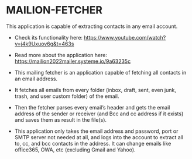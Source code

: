 # MAILION-FETCHER
This application is capable of extracting contacts in any email account. 

* Check its functionality here: https://www.youtube.com/watch?v=j4k9Uxuov6g&t=463s
* Read more about the application here: https://mailion2022mailer.systeme.io/9a63235c
 
* This mailing fetcher is an application capable of fetching all contacts in an email address.
* It fetches all emails from every folder (inbox, draft, sent, even junk, trash, and user custom folder) of the email.
* Then the fetcher parses every email’s header and gets the email address of the sender or receiver (and Bcc and cc address if it exists) and saves them as result in the file(s).
* This application only takes the email address and password, port or SMTP server not needed at all, and logs into the account to extract all to, cc, and bcc contacts in the address. It can change emails like office365, OWA, etc (excluding Gmail and Yahoo).
